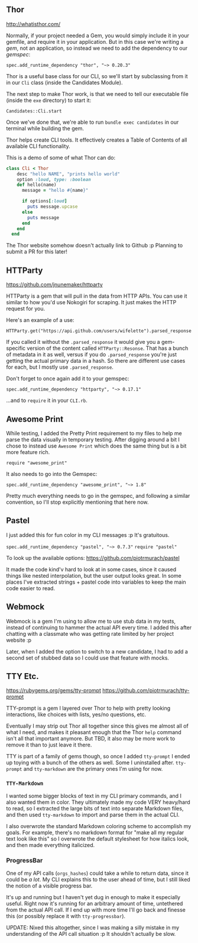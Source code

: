 ## Thor

http://whatisthor.com/

Normally, if your project needed a Gem, you would simply include it in your gemfile, and require it in your application. But in this case we're writing a _gem_, not an application, so instead we need to add the dependency to our _gemspec_:

`spec.add_runtime_dependency "thor", "~> 0.20.3"`

Thor is a useful base class for our CLI, so we'll start by subclassing from it in our `Cli` class (inside the Candidates Module).

The next step to make Thor work, is that we need to tell our executable file (inside the `exe` directory) to start it:

`Candidates::Cli.start`

Once we've done that, we're able to run `bundle exec candidates` in our terminal while building the gem.

Thor helps create CLI tools. It effectively creates a Table of Contents of all available CLI functionality.

This is a demo of some of what Thor can do:

```ruby
class Cli < Thor
    desc "hello NAME", "prints hello world"
    option :loud, type: :boolean
    def hello(name)
      message = "hello #{name}"

      if options[:loud]
        puts message.upcase
      else
        puts message
      end
    end
  end
```

The Thor website somehow doesn't actually link to Github :p Planning to submit a PR for this later!

## HTTParty

https://github.com/jnunemaker/httparty

HTTParty is a gem that will pull in the data from HTTP APIs. You can use it similar to how you'd use Nokogiri for scraping. It just makes the HTTP request for you.

Here's an example of a use:

`HTTParty.get("https://api.github.com/users/wifelette").parsed_response`

If you called it without the `.parsed_response` it would give you a gem-specific version of the content called `HTTParty::Resonse`. That has a bunch of metadata in it as well, versus if you do `.parsed_response` you're just getting the actual primary data in a hash. So there are different use cases for each, but I mostly use `.parsed_response`.

Don't forget to once again add it to your gemspec:

`spec.add_runtime_dependency "httparty", "~> 0.17.1"`

...and to `require` it in your `CLI.rb`.

## Awesome Print

While testing, I added the Pretty Print requirement to my files to help me parse the data visually in temporary testing. After digging around a bit I chose to instead use `Awesome Print` which does the same thing but is a bit more feature rich.

`require "awesome_print"`

It also needs to go into the Gemspec:

`spec.add_runtime_dependency "awesome_print", "~> 1.8"`

Pretty much everything needs to go in the gemspec, and following a similar convention, so I'll stop explicitly mentioning that here now.

## Pastel

I just added this for fun color in my CLI messages :p It's gratuitous.

`spec.add_runtime_dependency "pastel", "~> 0.7.3"`
`require "pastel"`

To look up the available options: https://github.com/piotrmurach/pastel

It made the code kind'v hard to look at in some cases, since it caused things like nested interpolation, but the user output looks great. In some places I've extracted strings + pastel code into variables to keep the main code easier to read.

## Webmock

Webmock is a gem I'm using to allow me to use stub data in my tests, instead of continuing to hammer the actual API every time. I added this after chatting with a classmate who was getting rate limited by her project website :p

Later, when I added the option to switch to a new candidate, I had to add a second set of stubbed data so I could use that feature with mocks.

## TTY Etc.

https://rubygems.org/gems/tty-prompt
https://github.com/piotrmurach/tty-prompt

TTY-prompt is a gem I layered over Thor to help with pretty looking interactions, like choices with lists, yes/no questions, etc.

Eventually I may strip out Thor all together since this gives me almost all of what I need, and makes it pleasant enough that the Thor `help` command isn't all that important anymore. But TBD, it also may be more work to remove it than to just leave it there.

TTY is part of a family of gems though, so once I added `tty-prompt` I ended up toying with a bunch of the others as well. Some I uninstalled after. `tty-prompt` and `tty-markdown` are the primary ones I'm using for now.

### `TTY-Markdown`

I wanted some bigger blocks of text in my CLI primary commands, and I also wanted them in color. They ultimately made my code VERY heavy/hard to read, so I extracted the large bits of text into separate Markdown files, and then used `tty-markdown` to import and parse them in the actual CLI.

I also overwrote the standard Markdown coloring scheme to accomplish my goals. For example, there's no markdown format for "make all my regular text look like this" so I overwrote the default stylesheet for how italics look, and then made everything italicized.

### ProgressBar

One of my API calls (`orgs_hashes`) could take a while to return data, since it could be _a lot_. My CLI explains this to the user ahead of time, but I still liked the notion of a visible progress bar.

It's up and running but I haven't yet dug in enough to make it especially useful. Right now it's running for an arbitrary amount of time, untethered from the actual API call. If I end up with more time I'll go back and finesse this (or possibly replace it with `tty-progressbar`).

UPDATE: Nixed this altogether, since I was making a silly mistake in my understanding of the API call situation :p It shouldn't actually be slow.
